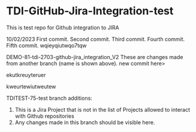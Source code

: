 # TDI-GitHub-Jira-Integration-test
This is test repo for Github integration to JIRA

10/02/2023
First commit.
Second commit. 
Third commit.
Fourth commit.
Fifth commit.
wqieyqiutwqo7tqw

DEMO-81-tdi-2703-github-jira_integration_V2
These are changes made from another branch (name is shown above).
new commit here>

ekutkreuyteruer

kweurtewiutweutew

TDITEST-75-test branch additions:
1) This is a Jira Project that is not in the list of Projects allowed to interact with Github repositories
2) Any changes made in this branch should be visible here.